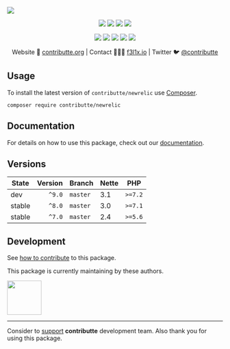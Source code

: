 ![](https://heatbadger.now.sh/github/readme/contributte/newrelic/)

<p align=center>
  <a href="https://github.com/contributte/newrelic/actions"><img src="https://badgen.net/github/checks/contributte/newrelic/master?cache=300"></a>
  <a href="https://coveralls.io/r/contributte/newrelic"><img src="https://badgen.net/coveralls/c/github/contributte/newrelic?cache=300"></a>
  <a href="https://packagist.org/packages/contributte/newrelic"><img src="https://badgen.net/packagist/dm/contributte/newrelic"></a>
  <a href="https://packagist.org/packages/contributte/newrelic"><img src="https://badgen.net/packagist/v/contributte/newrelic"></a>
</p>
<p align=center>
  <a href="https://packagist.org/packages/contributte/newrelic"><img src="https://badgen.net/packagist/php/contributte/newrelic"></a>
  <a href="https://github.com/contributte/newrelic"><img src="https://badgen.net/github/license/contributte/newrelic"></a>
  <a href="https://bit.ly/ctteg"><img src="https://badgen.net/badge/support/gitter/cyan"></a>
  <a href="https://bit.ly/cttfo"><img src="https://badgen.net/badge/support/forum/yellow"></a>
  <a href="https://contributte.org/partners.html"><img src="https://badgen.net/badge/sponsor/donations/F96854"></a>
</p>

<p align=center>
Website 🚀 <a href="https://contributte.org">contributte.org</a> | Contact 👨🏻‍💻 <a href="https://f3l1x.io">f3l1x.io</a> | Twitter 🐦 <a href="https://twitter.com/contributte">@contributte</a>
</p>

## Usage

To install the latest version of `contributte/newrelic` use [Composer](https://getcomposer.com).

```
composer require contributte/newrelic
```

## Documentation

For details on how to use this package, check out our [documentation](.docs).

## Versions

| State  | Version | Branch   | Nette | PHP     |
|--------|--------:|----------|-------|---------|
| dev    |  `^9.0` | `master` | 3.1   | `>=7.2` |
| stable |  `^8.0` | `master` | 3.0   | `>=7.1` |
| stable |  `^7.0` | `master` | 2.4   | `>=5.6` |

## Development

See [how to contribute](https://contributte.org/contributing.html) to this package.

This package is currently maintaining by these authors.

<a href="https://github.com/foxycode">
  <img width="80" height="80" src="https://avatars2.githubusercontent.com/u/1284781?s=80&v=4">
</a>

-----

Consider to [support](https://contributte.org/partners.html) **contributte** development team.
Also thank you for using this package.
